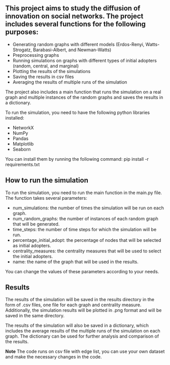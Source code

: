 ## This project aims to study the diffusion of innovation on social networks. The project includes several functions for the following purposes:

- Generating random graphs with different models (Erdos-Renyi, Watts-Strogatz, Barabasi-Albert, and Newman-Watts)
- Preprocessing graphs
- Running simulations on graphs with different types of initial adopters (random, central, and marginal)
- Plotting the results of the simulations
- Saving the results in csv files
- Averaging the results of multiple runs of the simulation

The project also includes a main function that runs the simulation on a real graph and multiple instances of the random graphs and saves the results in a dictionary.

To run the simulation, you need to have the following python libraries installed:

- NetworkX
- NumPy
- Pandas
- Matplotlib
- Seaborn

You can install them by running the following command:
pip install -r requirements.txt

## How to run the simulation

To run the simulation, you need to run the main function in the main.py file. The function takes several parameters:

- num_simulations: the number of times the simulation will be run on each graph.
- num_random_graphs: the number of instances of each random graph that will be generated.
- time_steps: the number of time steps for which the simulation will be run.
- percentage_initial_adopt: the percentage of nodes that will be selected as initial adopters.
- centrality_measures: the centrality measures that will be used to select the initial adopters.
- name: the name of the graph that will be used in the results.

You can change the values of these parameters according to your needs.

## Results

The results of the simulation will be saved in the results directory in the form of .csv files, one file for each graph and centrality measure. Additionally, the simulation results will be plotted in .png format and will be saved in the same directory.

The results of the simulation will also be saved in a dictionary, which includes the average results of the multiple runs of the simulation on each graph. The dictionary can be used for further analysis and comparison of the results.

**Note**
The code runs on csv file with edge list, you can use your own dataset and make the necessary changes in the code.



